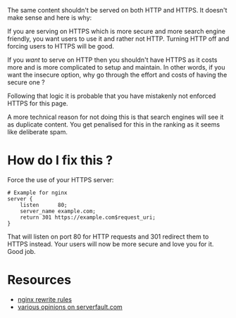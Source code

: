 The same content shouldn't be served on both HTTP and HTTPS. It doesn't make sense and here is why:

If you are serving on HTTPS which is more secure and more search engine friendly, you want users to use it and rather not HTTP. Turning HTTP off and forcing users to HTTPS will be good.

If you *want* to serve on HTTP then you shouldn't have HTTPS as it costs more and is more complicated to setup and maintain. In other words, if you want the insecure option, why go through the effort and costs of having the secure one ?

Following that logic it is probable that you have mistakenly not enforced HTTPS for this page.

A more technical reason for not doing this is that search engines will see it as duplicate content. You get penalised for this in the ranking as it seems like deliberate spam.

# How do I fix this ?

Force the use of your HTTPS server:

```
# Example for nginx
server {
	listen      80;
    server_name example.com;
    return 301 https://example.com$request_uri;
}
```

That will listen on port 80 for HTTP requests and 301 redirect them to HTTPS instead. Your users will now be more secure and love you for it. Good job.

# Resources

* [nginx rewrite rules](http://nginx.org/en/docs/http/converting_rewrite_rules.html)
* [various opinions on serverfault.com](http://serverfault.com/questions/250476/how-to-force-or-redirect-to-ssl-in-nginx)